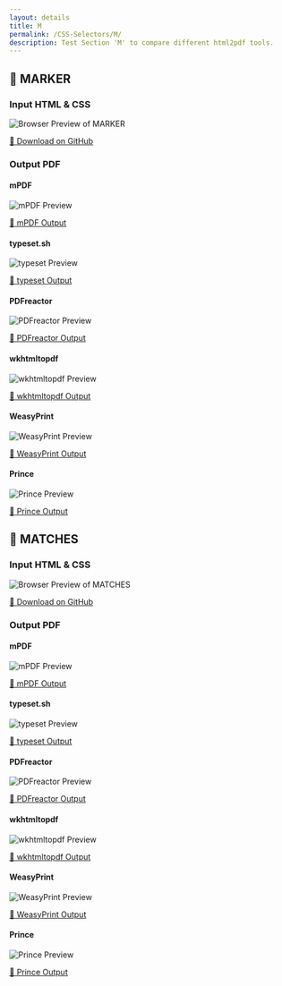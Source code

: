 ```yaml
---
layout: details
title: M
permalink: /CSS-Selectors/M/
description: Test Section 'M' to compare different html2pdf tools.
---
```




## 🔬 MARKER

### Input HTML & CSS

<div class="browser-mockup with-url">
    <div>
        <img src="/{{ page.path }}/../browser_screenshot__html_CSS_Selectors_M_marker.html.pdf.png" alt="Browser Preview of MARKER" />
    </div>
</div>
<p>
    <a href="https://raw.githubusercontent.com/azettl/compare.html2pdf.tools/master//html/CSS%20Selectors/M/marker.html" target="_blank" rel="noopener">📄 Download on GitHub</a>
</p>

### Output PDF

<div class="details-boxes">
    <div>
        <h4>mPDF</h4>
        <img src="/{{ page.path }}/../mpdf__html_CSS_Selectors_M_marker.html.png" alt="mPDF Preview" />
        <p>
            <a href="/{{ page.path }}/../mpdf__html_CSS_Selectors_M_marker.html.pdf" target="_blank">📕 mPDF Output</a>
        </p>
    </div>
    <div>
        <h4>typeset.sh</h4>
        <img src="/{{ page.path }}/../typeset__html_CSS_Selectors_M_marker.html.png" alt="typeset Preview" />
        <p>
            <a href="/{{ page.path }}/../typeset__html_CSS_Selectors_M_marker.html.pdf" target="_blank">📕 typeset Output</a>
        </p>
    </div>
    <div>
        <h4>PDFreactor</h4>
        <img src="/{{ page.path }}/../pdfreactor__html_CSS_Selectors_M_marker.html.png" alt="PDFreactor Preview" />
        <p>
            <a href="/{{ page.path }}/../pdfreactor__html_CSS_Selectors_M_marker.html.pdf" target="_blank">📕 PDFreactor Output</a>
        </p>
    </div>
    <div>
        <h4>wkhtmltopdf</h4>
        <img src="/{{ page.path }}/../wkhtmltopdf__html_CSS_Selectors_M_marker.html.png" alt="wkhtmltopdf Preview" />
        <p>
            <a href="/{{ page.path }}/../wkhtmltopdf__html_CSS_Selectors_M_marker.html.pdf" target="_blank">📕 wkhtmltopdf Output</a>
        </p>
    </div>
    <div>
        <h4>WeasyPrint</h4>
        <img src="/{{ page.path }}/../weasyprint__html_CSS_Selectors_M_marker.html.png" alt="WeasyPrint Preview" />
        <p>
            <a href="/{{ page.path }}/../weasyprint__html_CSS_Selectors_M_marker.html.pdf" target="_blank">📕 WeasyPrint Output</a>
        </p>
    </div>
    <div>
        <h4>Prince</h4>
        <img src="/{{ page.path }}/../princexml__html_CSS_Selectors_M_marker.html.png" alt="Prince Preview" />
        <p>
            <a href="/{{ page.path }}/../princexml__html_CSS_Selectors_M_marker.html.pdf" target="_blank">📕 Prince Output</a>
        </p>
    </div>
</div>

## 🔬 MATCHES

### Input HTML & CSS

<div class="browser-mockup with-url">
    <div>
        <img src="/{{ page.path }}/../browser_screenshot__html_CSS_Selectors_M_matches.html.pdf.png" alt="Browser Preview of MATCHES" />
    </div>
</div>
<p>
    <a href="https://raw.githubusercontent.com/azettl/compare.html2pdf.tools/master//html/CSS%20Selectors/M/matches.html" target="_blank" rel="noopener">📄 Download on GitHub</a>
</p>

### Output PDF

<div class="details-boxes">
    <div>
        <h4>mPDF</h4>
        <img src="/{{ page.path }}/../mpdf__html_CSS_Selectors_M_matches.html.png" alt="mPDF Preview" />
        <p>
            <a href="/{{ page.path }}/../mpdf__html_CSS_Selectors_M_matches.html.pdf" target="_blank">📕 mPDF Output</a>
        </p>
    </div>
    <div>
        <h4>typeset.sh</h4>
        <img src="/{{ page.path }}/../typeset__html_CSS_Selectors_M_matches.html.png" alt="typeset Preview" />
        <p>
            <a href="/{{ page.path }}/../typeset__html_CSS_Selectors_M_matches.html.pdf" target="_blank">📕 typeset Output</a>
        </p>
    </div>
    <div>
        <h4>PDFreactor</h4>
        <img src="/{{ page.path }}/../pdfreactor__html_CSS_Selectors_M_matches.html.png" alt="PDFreactor Preview" />
        <p>
            <a href="/{{ page.path }}/../pdfreactor__html_CSS_Selectors_M_matches.html.pdf" target="_blank">📕 PDFreactor Output</a>
        </p>
    </div>
    <div>
        <h4>wkhtmltopdf</h4>
        <img src="/{{ page.path }}/../wkhtmltopdf__html_CSS_Selectors_M_matches.html.png" alt="wkhtmltopdf Preview" />
        <p>
            <a href="/{{ page.path }}/../wkhtmltopdf__html_CSS_Selectors_M_matches.html.pdf" target="_blank">📕 wkhtmltopdf Output</a>
        </p>
    </div>
    <div>
        <h4>WeasyPrint</h4>
        <img src="/{{ page.path }}/../weasyprint__html_CSS_Selectors_M_matches.html.png" alt="WeasyPrint Preview" />
        <p>
            <a href="/{{ page.path }}/../weasyprint__html_CSS_Selectors_M_matches.html.pdf" target="_blank">📕 WeasyPrint Output</a>
        </p>
    </div>
    <div>
        <h4>Prince</h4>
        <img src="/{{ page.path }}/../princexml__html_CSS_Selectors_M_matches.html.png" alt="Prince Preview" />
        <p>
            <a href="/{{ page.path }}/../princexml__html_CSS_Selectors_M_matches.html.pdf" target="_blank">📕 Prince Output</a>
        </p>
    </div>
</div>


